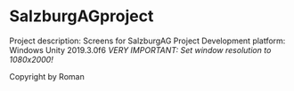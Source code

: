 # SalzburgAGproject

Project description: Screens for SalzburgAG Project
Development platform: Windows Unity 2019.3.0f6
*VERY IMPORTANT: Set window resolution to 1080x2000!* 

Copyright by Roman
